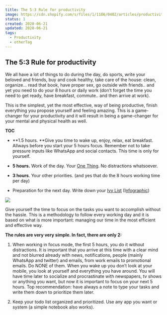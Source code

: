 ```yaml
---
title: The 5:3 Rule for productivity
image: https://cdn.shopify.com/s/files/1/1186/0402/articles/productivity-focus_1000x.jpg?v=1613498970
status: 1
created: 2020-06-21
updated: 2020-06-21
tags:
  - Productivity
  - otherTag
---
```



## The 5:3 Rule for productivity

We all have a lot of things to do during the day, do sports, write your beloved and friends, buy and cook healthy, take care of the house: clean, organize… read that book, have proper sex, go outside with friends.. and yet you need to do your 8 hours or daily work (don’t forget the time you need to get ready, have breakfast, commute.. and then arrive at work).

This is the simplest, yet the most effective, way of being productive, finish everything you propose yourself and feeling amazing. This is a game-changer for your productivity and it will result in being a game-changer for your mental and physical health as well.

**TOC**

* **1.5 hours. **Give you time to wake up, enjoy, relax, eat breakfast. Allways before you start your 5 hours focus. Remember not to take pressure inputs like WhatsApp and social contacts. This time is only for yourself.

* **5 hours.** Work of the day. Your [One Thing](https://www.goodreads.com/book/show/16256798-the-one-thing). No distractions whatsoever.

* **3 hours**. Your other priorities. (and yes that do the 8 hours working time per day)

* Preparation for the next day. Write down your [Ivy List](https://getivy.co/blog/the-ivy-lee-method) (I[nfographic](https://i.pinimg.com/736x/9f/31/b8/9f31b86a51b3dbfe438379187b4fae5c.jpg))

![](https://cdn-images-1.medium.com/max/2100/1*Z6blFPFY5mkv5ncHxA0yDA.png)

Give yourself the time to focus on the tasks you want to accomplish without the hassle. This is a methodology to follow every working day and it is based on what is more important: managing our time in the most efficient and effective way.

**The rules are very very simple. In fact, there are only 2:**

 1. When working in focus mode, the first 5 hours, you do it without distractions. It is important that you arrive at this time with a clear mind and not blurred already with news, notifications, people (mainly WhatsApp and twitter) and emails, from work emails to promotional emails. Do NONE of them. When you wake up you don’t look at your mobile, you look at yourself and everything you have around. You will have time later to socialize and procrastinate with newspapers, tv shows or anything you want, but now it is important to focus on your next 5 hours. Top recommendation: have always a note to type your tasks and write them down to prioritize them later.

 2. Keep your todo list organized and prioritized. Use any app you want or system (a simple notebook also works).
